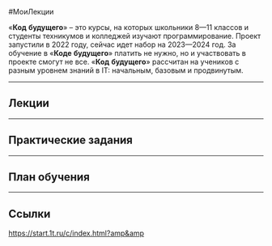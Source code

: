 #МоиЛекции 

«**Код** **будущего**» – это курсы, на которых школьники 8—11 классов и студенты техникумов и колледжей изучают программирование. Проект запустили в 2022 году, сейчас идет набор на 2023—2024 год. За обучение в «**Коде** **будущего**» платить не нужно, но и участвовать в проекте смогут не все. «**Код** **будущего**» рассчитан на учеников с разным уровнем знаний в IT: начальным, базовым и продвинутым.

---
## Лекции


---
## Практические задания



---
## План обучения



---
## Ссылки

https://start.1t.ru/c/index.html?amp&amp